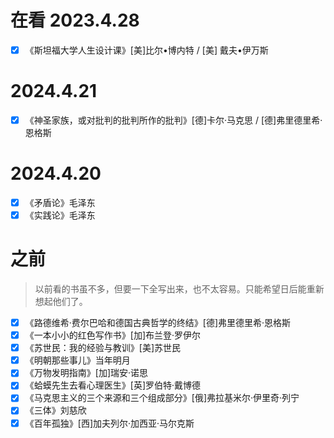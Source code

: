 <!--
    - [x] 《》
-->
# 在看 2023.4.28
- [x] 《斯坦福大学人生设计课》[美]比尔•博内特 / [美] 戴夫•伊万斯

# 2024.4.21
- [x] 《神圣家族，或对批判的批判所作的批判》[德]卡尔·马克思 / [德]弗里德里希·恩格斯

# 2024.4.20
- [x] 《矛盾论》毛泽东
- [x] 《实践论》毛泽东

# 之前

> 以前看的书虽不多，但要一下全写出来，也不太容易。只能希望日后能重新想起他们了。

- [x] 《路德维希·费尔巴哈和德国古典哲学的终结》[德]弗里德里希·恩格斯
- [x] 《一本小小的红色写作书》[加]布兰登·罗伊尔
- [x] 《苏世民：我的经验与教训》[美]苏世民
- [x] 《明朝那些事儿》当年明月
- [x] 《万物发明指南》[加]瑞安·诺思
- [x] 《蛤蟆先生去看心理医生》[英]罗伯特·戴博德
- [x] 《马克思主义的三个来源和三个组成部分》[俄]弗拉基米尔·伊里奇·列宁
- [x] 《三体》刘慈欣
- [x] 《百年孤独》[西]加夫列尔·加西亚·马尔克斯